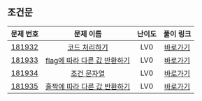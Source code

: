 ## 조건문

|        문제 번호         |        문제 이름         |         난이도          |        풀이 링크         |          
| :-----: | :-----: | :-----: | :-----: |
| <a href="https://school.programmers.co.kr/learn/courses/30/lessons/181932" target="_blank">181932</a> | <a href="https://school.programmers.co.kr/learn/courses/30/lessons/181932" target="_blank">코드 처리하기</a> | LV0 | <a href="./solution/181932.cpp">바로가기</a> |
| <a href="https://school.programmers.co.kr/learn/courses/30/lessons/181933" target="_blank">181933</a> | <a href="https://school.programmers.co.kr/learn/courses/30/lessons/181933" target="_blank">flag에 따라 다른 값 반환하기</a> | LV0 | <a href="./solution/181933.cpp">바로가기</a> |
| <a href="https://school.programmers.co.kr/learn/courses/30/lessons/181934" target="_blank">181934</a> | <a href="https://school.programmers.co.kr/learn/courses/30/lessons/181934" target="_blank">조건 문자열</a> | LV0 | <a href="./solution/181934.cpp">바로가기</a> |
| <a href="https://school.programmers.co.kr/learn/courses/30/lessons/181935" target="_blank">181935</a> | <a href="https://school.programmers.co.kr/learn/courses/30/lessons/181935" target="_blank">홀짝에 따라 다른 값 반환하기</a> | LV0 | <a href="./solution/181935.cpp">바로가기</a> |
